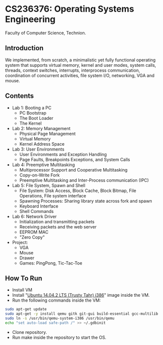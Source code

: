 # CS236376: Operating Systems Engineering

Faculty of Computer Science, Technion.

## Introduction
We implemented, from scratch, a minimalistic yet fully functional operating system that supports virtual memory, kernel and user modes, system calls, threads, context switches, interrupts, interprocess communication, coordination of concurrent activities, file system I/O, networking, VGA and mouse.

## Contents
- Lab 1: Booting a PC
    - PC Bootstrap
    - The Boot Loader
    - The Kernel
- Lab 2: Memory Management
    - Physical Page Management
    - Virtual Memory
    - Kernel Address Space
- Lab 3: User Environments
    - User Environments and Exception Handling
    - Page Faults, Breakpoints Exceptions, and System Calls
- Lab 4: Preemptive Multitasking
    - Multiprocessor Support and Cooperative Multitasking
    - Copy-on-Write Fork
    - Preemptive Multitasking and Inter-Process communication (IPC)
- Lab 5: File System, Spawn and Shell
    - File System: Disk Access, Block Cache, Block Bitmap, File Operations, File system interface
    - Spawning Processes: Sharing library state across fork and spawn
    - Keyboard Interface
    - Shell Commands
- Lab 6: Network Driver
    - Initialization and transmitting packets
    - Receiving packets and the web server
    - EEPROM MAC
    - "Zero Copy"
- Project:
    - VGA
    - Mouse
    - Drawer
    - Games: PingPong, Tic-Tac-Toe

## How To Run
- Install VM
- Install "[Ubuntu 14.04.2 LTS (Trusty Tahr) i386](http://old-releases.ubuntu.com/releases/14.04.2/)" image inside the VM.
- Run the following commands inside the VM:
```bash
sudo apt-get update
sudo apt-get -y install qemu gitk git-gui build-essential gcc-multilib
sudo ln -s /usr/bin/qemu-system-i386 /usr/bin/qemu
echo "set auto-load safe-path /" >> ~/.gdbinit
```
- Clone repository.
- Run make inside the repository to start the OS.
